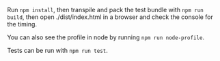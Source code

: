 Run `npm install`, then transpile and pack the test bundle with `npm run build`, then open ./dist/index.html in a browser and check the console for the timing.

You can also see the profile in node by running `npm run node-profile`.

Tests can be run with `npm run test`.